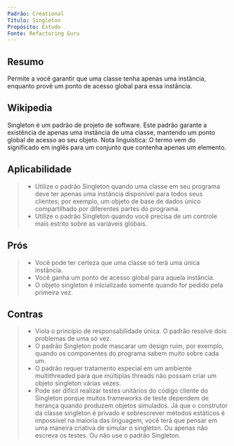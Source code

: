```yaml
---
Padrão: Creational
Título: Singleton
Propósito: Estudo
Fonte: Refactoring Guru
---
```


## Resumo

Permite a você garantir que uma classe tenha apenas uma instância, enquanto provê um ponto de acesso global para essa instância.


## Wikipedia

Singleton é um padrão de projeto de software. Este padrão garante a existência de apenas uma instância de uma classe, mantendo um ponto global de acesso 
ao seu objeto. Nota linguística: O termo vem do significado em inglês para um conjunto que contenha apenas um elemento.


## Aplicabilidade

> * Utilize o padrão Singleton quando uma classe em seu programa deve ter apenas uma instância disponível para todos seus clientes; por exemplo, um objeto 
> de base de dados único compartilhado por diferentes partes do programa.
> * Utilize o padrão Singleton quando você precisa de um controle mais estrito sobre as variáveis globais.


## Prós

> * Você pode ter certeza que uma classe só terá uma única instância.
> * Você ganha um ponto de acesso global para aquela instância.
> * O objeto singleton é inicializado somente quando for pedido pela primeira vez.


## Contras

> * Viola o princípio de responsabilidade única. O padrão resolve dois problemas de uma só vez.
> * O padrão Singleton pode mascarar um design ruim, por exemplo, quando os componentes do programa sabem muito sobre cada um.
> * O padrão requer tratamento especial em um ambiente multithreaded para que múltiplas threads não possam criar um objeto singleton várias vezes.
> * Pode ser difícil realizar testes unitários do código cliente do Singleton porque muitos frameworks de teste dependem de herança quando produzem objetos
> simulados. Já que o construtor da classe singleton é privado e sobrescrever métodos estáticos é impossível na maioria das linguagem, você terá que pensar 
> em uma maneira criativa de simular o singleton. Ou apenas não escreva os testes. Ou não use o padrão Singleton.

